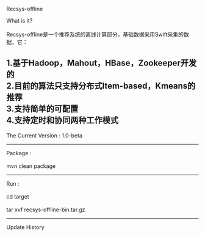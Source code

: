   Recsys-offline

  What is it? <br />  
  Recsys-offline是一个推荐系统的离线计算部分，基础数据采用Swift采集的数据，它： <br /> 

  1.基于Hadoop，Mahout，HBase，Zookeeper开发的 <br /> 
  2.目前的算法只支持分布式Item-based，Kmeans的推荐 <br /> 
  3.支持简单的可配置 <br /> 
  4.支持定时和协同两种工作模式 <br /> 
  -----------

  The Current Version : 1.0-beta

  -----------

  Package : <br />  
  mvn clean package
  
  -----------

  Run : <br />  
  cd target<br />  
  tar xvf recsys-offline-bin.tar.gz<br />  

  
  --------------

  Update History
